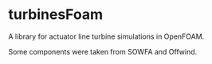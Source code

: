 turbinesFoam
============

A library for actuator line turbine simulations in OpenFOAM.

Some components were taken from SOWFA and Offwind.

